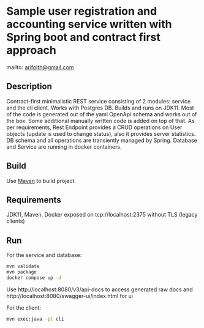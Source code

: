 # Sample user registration and accounting service written with Spring boot and contract first approach


mailto: <arifolth@gmail.com>

## Description
Contract-first minimalistic REST service consisting of 2 modules: service and the cli client.
Works with Postgres DB. Builds and runs on JDK11.
Most of the code is generated out of the yaml OpenApi schema and works out of the box. Some additional manually written code is added on top of that.
As per requirements, Rest Endpoint provides a CRUD operations on User objects (update is used to change status), also it provides server statistics.
DB schema and all operations are transiently managed by Spring. Database and Service are running in docker containers.

## Build

Use [Maven](https://maven.apache.org/) to build project.

## Requirements
JDK11, Maven, Docker exposed on tcp://localhost:2375 without TLS (legacy clients)

## Run
For the service and database:
```bash
mvn validate
mvn package
docker compose up -d
```
Use http://localhost:8080/v3/api-docs to access generated raw docs and http://localhost:8080/swagger-ui/index.html for ui

For the client:
```bash
mvn exec:java -pl cli
```
